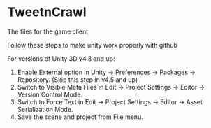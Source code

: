 TweetnCrawl
===========
The files for the game client


Follow these steps to make unity work properly with github

For versions of Unity 3D v4.3 and up:

1. Enable External option in Unity → Preferences → Packages → Repository. (Skip this step in v4.5 and up)
2. Switch to Visible Meta Files in Edit → Project Settings → Editor → Version Control Mode.
3. Switch to Force Text in Edit → Project Settings → Editor → Asset Serialization Mode.
4. Save the scene and project from File menu.
